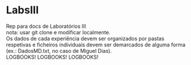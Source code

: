 # LabsIII
Rep para docs de Laboratórios III \
nota: usar git clone <repo link> e modificar localmente. \
Os dados de cada experiência devem ser organizados por pastas respetivas e ficheiros individuais devem ser demarcados de alguma forma (ex.: DadosMD.txt, no caso de Miguel Dias).\
LOGBOOKS! LOGBOOKS! LOGBOOKS!
